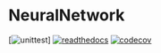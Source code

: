 # NeuralNetwork
[![unittest](https://github.com/github/mghosh00/NeuralNetwork/actions/workflows/python_versions.yml/badge.svg)]
[![readthedocs](https://readthedocs.org/projects/neuralnetwork/badge/?version=latest)](https://neuralnetwork.readthedocs.io/en/latest/?badge=latest)
[![codecov](https://codecov.io/github/mghosh00/NeuralNetwork/graph/badge.svg?token=R9tbcFyT6t)](https://codecov.io/github/mghosh00/NeuralNetwork)
